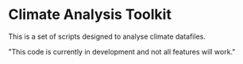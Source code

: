 # Climate Analysis Toolkit

This is a set of scripts designed to analyse climate datafiles.

"This code is currently in development and not all features will work."
